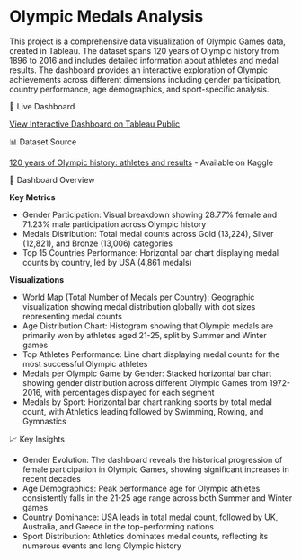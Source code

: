 # Olympic Medals Analysis
This project is a comprehensive data visualization of Olympic Games data, created in Tableau. The dataset spans 120 years of Olympic history from 1896 to 2016 and includes detailed information about athletes and medal results. The dashboard provides an interactive exploration of Olympic achievements across different dimensions including gender participation, country performance, age demographics, and sport-specific analysis.

🔗 Live Dashboard

[View Interactive Dashboard on Tableau Public](https://public.tableau.com/app/profile/georgia.tserga/viz/OlympicsMedalsAnalysisdashboard/Dashboard1)

📊 Dataset Source

[120 years of Olympic history: athletes and results](https://www.kaggle.com/datasets/heesoo37/120-years-of-olympic-history-athletes-and-results?ref=hackernoon.com) - Available on Kaggle

🏅 Dashboard Overview

**Key Metrics**
- Gender Participation: Visual breakdown showing 28.77% female and 71.23% male participation across Olympic history
- Medals Distribution: Total medal counts across Gold (13,224), Silver (12,821), and Bronze (13,006) categories
- Top 15 Countries Performance: Horizontal bar chart displaying medal counts by country, led by USA (4,861 medals)

**Visualizations**
- World Map (Total Number of Medals per Country): Geographic visualization showing medal distribution globally with dot sizes representing medal counts
- Age Distribution Chart: Histogram showing that Olympic medals are primarily won by athletes aged 21-25, split by Summer and Winter games
- Top Athletes Performance: Line chart displaying medal counts for the most successful Olympic athletes
- Medals per Olympic Game by Gender: Stacked horizontal bar chart showing gender distribution across different Olympic Games from 1972-2016, with percentages displayed for each segment
- Medals by Sport: Horizontal bar chart ranking sports by total medal count, with Athletics leading followed by Swimming, Rowing, and Gymnastics

📈 Key Insights

- Gender Evolution: The dashboard reveals the historical progression of female participation in Olympic Games, showing significant increases in recent decades
- Age Demographics: Peak performance age for Olympic athletes consistently falls in the 21-25 age range across both Summer and Winter games
- Country Dominance: USA leads in total medal count, followed by UK, Australia, and Greece in the top-performing nations
- Sport Distribution: Athletics dominates medal counts, reflecting its numerous events and long Olympic history
